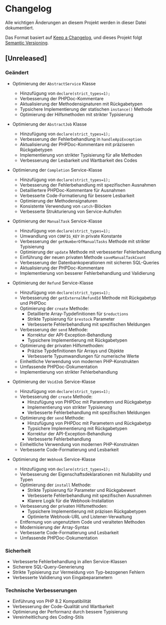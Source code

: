 # Changelog

Alle wichtigen Änderungen an diesem Projekt werden in dieser Datei dokumentiert.

Das Format basiert auf [Keep a Changelog](https://keepachangelog.com/de/1.0.0/),
und dieses Projekt folgt [Semantic Versioning](https://semver.org/spec/v2.0.0.html).

## [Unreleased]

### Geändert
- Optimierung der `AbstractService` Klasse
  - Hinzufügung von `declare(strict_types=1);`
  - Verbesserung der PHPDoc-Kommentare
  - Aktualisierung der Methodensignaturen mit Rückgabetypen
  - Typsichere Implementierung der statischen `instance()` Methode
  - Optimierung der Hilfsmethoden mit strikter Typisierung

- Optimierung der `AbstractJob` Klasse
  - Hinzufügung von `declare(strict_types=1);`
  - Verbesserung der Fehlerbehandlung in `handleApiException`
  - Aktualisierung der PHPDoc-Kommentare mit präziseren Rückgabetypen
  - Implementierung von strikter Typisierung für alle Methoden
  - Verbesserung der Lesbarkeit und Wartbarkeit des Codes

- Optimierung der `Completion` Service-Klasse
  - Hinzufügung von `declare(strict_types=1);`
  - Verbesserung der Fehlerbehandlung mit spezifischen Ausnahmen
  - Detailliertere PHPDoc-Kommentare für Ausnahmen
  - Verbesserte Code-Formatierung für bessere Lesbarkeit
  - Optimierung der Methodensignaturen
  - Konsistente Verwendung von `catch`-Blöcken
  - Verbesserte Strukturierung von Service-Aufrufen

- Optimierung der `ManualTask` Service-Klasse
  - Hinzufügung von `declare(strict_types=1);`
  - Umwandlung von `CONFIG_KEY` in private Konstante
  - Verbesserung der `getNumberOfManualTasks` Methode mit strikter Typisierung
  - Optimierung der `update` Methode mit verbesserter Fehlerbehandlung
  - Einführung der neuen privaten Methode `saveManualTaskCount`
  - Verbesserung der Datenbankoperationen mit sicheren SQL-Queries
  - Aktualisierung der PHPDoc-Kommentare
  - Implementierung von besserer Fehlerbehandlung und Validierung

- Optimierung der `Refund` Service-Klasse
  - Hinzufügung von `declare(strict_types=1);`
  - Verbesserung der `getExternalRefundId` Methode mit Rückgabetyp und PHPDoc
  - Optimierung der `create` Methode:
    - Detaillierte Array-Typdefinitionen für `$reductions`
    - Strikte Typisierung für `$restock` Parameter
    - Verbesserte Fehlerbehandlung mit spezifischen Meldungen
  - Verbesserung der `send` Methode:
    - Korrektur der API-Exception-Behandlung
    - Typsichere Implementierung mit Rückgabetypen
  - Optimierung der privaten Hilfsmethoden:
    - Präzise Typdefinitionen für Arrays und Objekte
    - Verbesserte Typumwandlungen für numerische Werte
  - Einheitliche Verwendung von modernen PHP-Konstrukten
  - Umfassende PHPDoc-Dokumentation
  - Implementierung von strikter Fehlerbehandlung

- Optimierung der `VoidJob` Service-Klasse
  - Hinzufügung von `declare(strict_types=1);`
  - Verbesserung der `create` Methode:
    - Hinzufügung von PHPDoc mit Parametern und Rückgabetyp
    - Implementierung von strikter Typisierung
    - Verbesserte Fehlerbehandlung mit spezifischen Meldungen
  - Optimierung der `send` Methode:
    - Hinzufügung von PHPDoc mit Parametern und Rückgabetyp
    - Typsichere Implementierung mit Rückgabetypen
    - Korrektur der API-Exception-Behandlung
    - Verbesserte Fehlerbehandlung
  - Einheitliche Verwendung von modernen PHP-Konstrukten
  - Verbesserte Code-Formatierung und Lesbarkeit

- Optimierung der `Webhook` Service-Klasse
  - Hinzufügung von `declare(strict_types=1);`
  - Verbesserung der Eigenschaftsdeklarationen mit Nullability und Typen
  - Optimierung der `install` Methode:
    - Strikte Typisierung für Parameter und Rückgabewert
    - Verbesserte Fehlerbehandlung mit spezifischen Ausnahmen
    - Klarere Logik für die Webhook-Installation
  - Verbesserung der privaten Hilfsmethoden:
    - Typsichere Implementierung mit präzisen Rückgabetypen
    - Optimierte Webhook-URL und Listener-Verwaltung
  - Entfernung von ungenutztem Code und veralteten Methoden
  - Modernisierung der Array-Syntax
  - Verbesserte Code-Formatierung und Lesbarkeit
  - Umfassende PHPDoc-Dokumentation

### Sicherheit
- Verbesserte Fehlerbehandlung in allen Service-Klassen
- Sicherere SQL-Query-Generierung
- Strikte Typisierung zur Vermeidung von Typ-bezogenen Fehlern
- Verbesserte Validierung von Eingabeparametern

### Technische Verbesserungen
- Einführung von PHP 8.2 Kompatibilität
- Verbesserung der Code-Qualität und Wartbarkeit
- Optimierung der Performanz durch bessere Typisierung
- Vereinheitlichung des Coding-Stils 